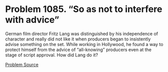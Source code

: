 # Problem 1085. “So as not to interfere with advice”

German film director Fritz Lang was distinguished by his independence of character and really did not like it when producers began to insistently advise something on the set. While working in Hollywood, he found a way to protect himself from the advice of “all-knowing” producers even at the stage of script approval. How did Lang do it?

[Problem Source](https://www.trizland.ru/tasks/5532/)
